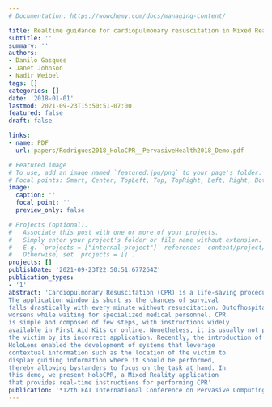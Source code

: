 ```yaml
---
# Documentation: https://wowchemy.com/docs/managing-content/

title: Realtime guidance for cardiopulmonary resuscitation in Mixed Reality (Demo - PH 2018)
subtitle: ''
summary: ''
authors:
- Danilo Gasques
- Janet Johnson
- Nadir Weibel
tags: []
categories: []
date: '2018-01-01'
lastmod: 2021-09-23T15:50:51-07:00
featured: false
draft: false

links:
- name: PDF
  url: papers/Rodrigues2018_HoloCPR__PervasiveHealth2018_Demo.pdf

# Featured image
# To use, add an image named `featured.jpg/png` to your page's folder.
# Focal points: Smart, Center, TopLeft, Top, TopRight, Left, Right, BottomLeft, Bottom, BottomRight.
image:
  caption: ''
  focal_point: ''
  preview_only: false

# Projects (optional).
#   Associate this post with one or more of your projects.
#   Simply enter your project's folder or file name without extension.
#   E.g. `projects = ["internal-project"]` references `content/project/deep-learning/index.md`.
#   Otherwise, set `projects = []`.
projects: []
publishDate: '2021-09-23T22:50:51.677264Z'
publication_types:
- '1'
abstract: 'Cardiopulmonary Resuscitation (CPR) is a life-saving procedure that gives a cardiac arrest victim a second chance.
The application window is short as the chances of survival
falls drastically with every minute without resuscitation. Outofhospital cardiac arrests are even riskier, as the state of victim
worsens while waiting for specialized medical personnel. CPR
is simple and composed of few steps, with instructions widely
available in First Aid Kits or online. Nonetheless, it is usually not performed by most bystanders as they fear to harm
the victim by its incorrect application. Recently, the introduction of Mixed Reality (MR) devices such as Microsoft
HoloLens enabled the development of systems that leverage
contextual information such as the location of the victim to
display guiding information where it should be performed,
thereby allowing bystanders to focus on the task at hand. In
this demo, we present HoloCPR, a Mixed Reality application
that provides real-time instructions for performing CPR'
publication: '*12th EAI International Conference on Pervasive Computing Technologies for Healthcare--Demos, Posters, Doctoral Colloquium*'
---
```

